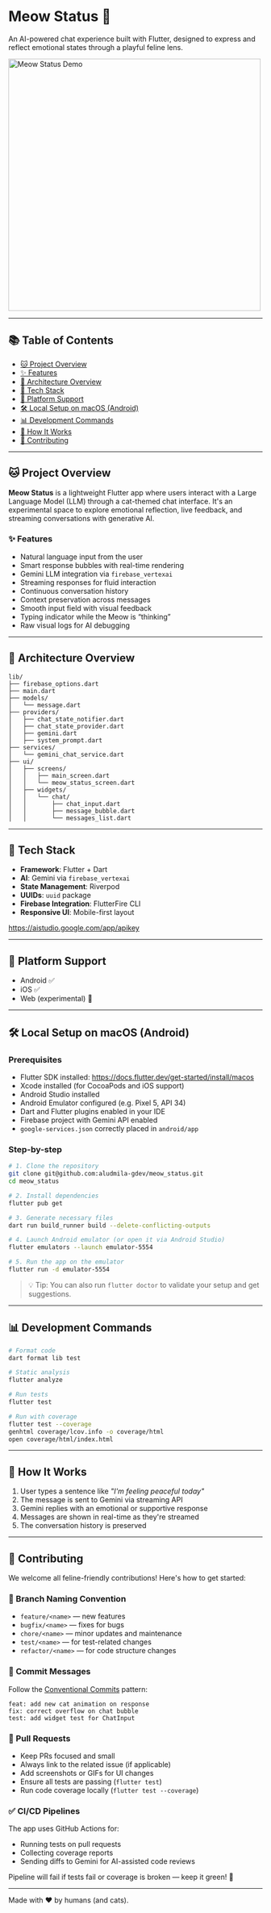 # Meow Status 🐾

An AI-powered chat experience built with Flutter, designed to express and reflect emotional states through a playful feline lens.

<img 
  src="https://raw.githubusercontent.com/aludmila-gdev/meow_status/master/assets/docs/gifs/meow_status_v0.gif" 
  alt="Meow Status Demo" 
  width="500" />

---

## 📚 Table of Contents

- [🐱 Project Overview](#-project-overview)
- [✨ Features](#-features)
- [🧱 Architecture Overview](#-architecture-overview)
- [🚀 Tech Stack](#-tech-stack)
- [📱 Platform Support](#-platform-support)
- [🛠️ Local Setup on macOS (Android)](#️-local-setup-on-macos-android)
- [📊 Development Commands](#-development-commands)
- [💬 How It Works](#-how-it-works)
- [🤝 Contributing](#-contributing)

---

## 🐱 Project Overview

**Meow Status** is a lightweight Flutter app where users interact with a Large Language Model (LLM) through a cat-themed chat interface. It's an experimental space to explore emotional reflection, live feedback, and streaming conversations with generative AI.

### ✨ Features

- Natural language input from the user
- Smart response bubbles with real-time rendering
- Gemini LLM integration via `firebase_vertexai`
- Streaming responses for fluid interaction
- Continuous conversation history
- Context preservation across messages
- Smooth input field with visual feedback
- Typing indicator while the Meow is “thinking”
- Raw visual logs for AI debugging

---

## 🧱 Architecture Overview

```
lib/
├── firebase_options.dart
├── main.dart
├── models/
│   └── message.dart
├── providers/
│   ├── chat_state_notifier.dart
│   ├── chat_state_provider.dart
│   ├── gemini.dart
│   ├── system_prompt.dart
├── services/
│   └── gemini_chat_service.dart
├── ui/
│   ├── screens/
│   │   ├── main_screen.dart
│   │   └── meow_status_screen.dart
│   ├── widgets/
│   │   └── chat/
│   │       ├── chat_input.dart
│   │       ├── message_bubble.dart
│   │       └── messages_list.dart
```

---

## 🚀 Tech Stack

- **Framework**: Flutter + Dart
- **AI**: Gemini via `firebase_vertexai`
- **State Management**: Riverpod
- **UUIDs**: `uuid` package
- **Firebase Integration**: FlutterFire CLI
- **Responsive UI**: Mobile-first layout

https://aistudio.google.com/app/apikey

---

## 📱 Platform Support

- Android ✅
- iOS ✅
- Web (experimental) 🚧

---

## 🛠️ Local Setup on macOS (Android)

### Prerequisites

- Flutter SDK installed: https://docs.flutter.dev/get-started/install/macos
- Xcode installed (for CocoaPods and iOS support)
- Android Studio installed
- Android Emulator configured (e.g. Pixel 5, API 34)
- Dart and Flutter plugins enabled in your IDE
- Firebase project with Gemini API enabled
- `google-services.json` correctly placed in `android/app`

### Step-by-step

```bash
# 1. Clone the repository
git clone git@github.com:aludmila-gdev/meow_status.git
cd meow_status

# 2. Install dependencies
flutter pub get

# 3. Generate necessary files
dart run build_runner build --delete-conflicting-outputs

# 4. Launch Android emulator (or open it via Android Studio)
flutter emulators --launch emulator-5554

# 5. Run the app on the emulator
flutter run -d emulator-5554
```

> 💡 Tip: You can also run `flutter doctor` to validate your setup and get suggestions.

---

## 📊 Development Commands

```bash
# Format code
dart format lib test

# Static analysis
flutter analyze

# Run tests
flutter test

# Run with coverage
flutter test --coverage
genhtml coverage/lcov.info -o coverage/html
open coverage/html/index.html
```

---

## 💬 How It Works

1. User types a sentence like *"I'm feeling peaceful today"*
2. The message is sent to Gemini via streaming API
3. Gemini replies with an emotional or supportive response
4. Messages are shown in real-time as they're streamed
5. The conversation history is preserved

---

## 🤝 Contributing

We welcome all feline-friendly contributions! Here's how to get started:

### 🔀 Branch Naming Convention

- `feature/<name>` — new features
- `bugfix/<name>` — fixes for bugs
- `chore/<name>` — minor updates and maintenance
- `test/<name>` — for test-related changes
- `refactor/<name>` — for code structure changes

### 💬 Commit Messages

Follow the [Conventional Commits](https://www.conventionalcommits.org/) pattern:

```
feat: add new cat animation on response
fix: correct overflow on chat bubble
test: add widget test for ChatInput
```

### 🔧 Pull Requests

- Keep PRs focused and small
- Always link to the related issue (if applicable)
- Add screenshots or GIFs for UI changes
- Ensure all tests are passing (`flutter test`)
- Run code coverage locally (`flutter test --coverage`)

### ✅ CI/CD Pipelines

The app uses GitHub Actions for:

- Running tests on pull requests
- Collecting coverage reports
- Sending diffs to Gemini for AI-assisted code reviews

Pipeline will fail if tests fail or coverage is broken — keep it green! 💚

---

Made with ❤️ by humans (and cats).

